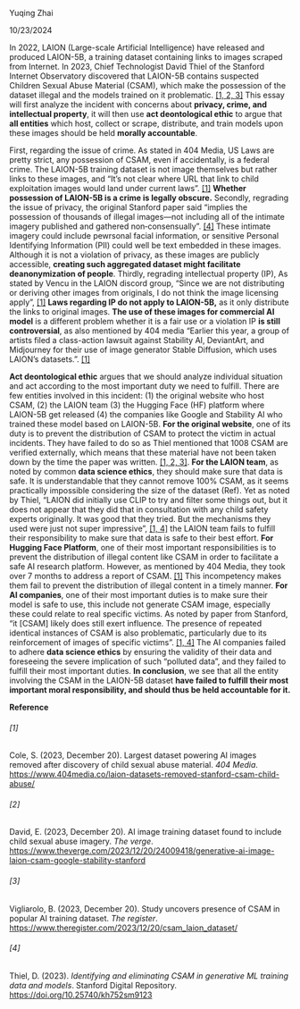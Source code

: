 Yuqing Zhai

10/23/2024



In 2022, LAION (Large-scale Artificial Intelligence) have released and produced LAION-5B, a training dataset containing links to images scraped from Internet. In 2023, Chief Technologist David Thiel of the Stanford Internet Observatory discovered that LAION-5B contains suspected Children Sexual Abuse Material (CSAM), which make the possession of the dataset illegal and the models trained on it problematic. [[1, 2, 3]](#1) This essay will first analyze the incident with concerns about **privacy, crime, and intellectual property**, it will then use **act deontological ethic** to argue that **all entities** which host, collect or scrape, distribute, and train models upon these images should be held **morally accountable**.

First, regarding the issue of crime. As stated in 404 Media, US Laws are pretty strict, any possession of CSAM, even if accidentally, is a federal crime. The LAION-5B training dataset is not image themselves but rather links to these images, and “It’s not clear where URL that link to child exploitation images would land under current laws”. [[1]](#1) **Whether possession of LAION-5B is a crime is legally obscure.** Secondly, regrading the issue of privacy, the original Stanford paper said “implies the possession of thousands of illegal images—not including all of the intimate imagery published and gathered non‐consensually”. [[4]](#1) These intimate imagery could include pewrsonal facial information, or sensitive Personal Identifying Information (PII) could well be text embedded in these images. Although it is not a violation of privacy, as these images are publicly accessible, **creating such aggregated dataset might facilitate deanonymization of people**. Thirdly, regrading intellectual property (IP), As stated by Vencu in the LAION discord group, “Since we are not distributing or deriving other images from originals, I do not think the image licensing apply”, [[1]](#1) **Laws regarding IP do not apply to LAION-5B,** as it only distribute the links to original images. **The use of these images for commercial AI model** is a different problem whether it is a fair use or a violation IP **is still controversial**, as also mentioned by 404 media “Earlier this year, a group of artists filed a class-action lawsuit against Stability AI, DeviantArt, and Midjourney for their use of image generator Stable Diffusion, which uses LAION’s datasets.”. [[1]](#1)

**Act deontological ethic** argues that we should analyze individual situation and act according to the most important duty we need to fulfill. There are few entities involved in this incident: (1) the original website who host CSAM, (2) the LAION team (3) the Hugging Face (HF) platform where LAION-5B get released (4) the companies like Google and Stability AI who trained these model based on LAION-5B. **For the original website**, one of its duty is to prevent the distribution of CSAM to protect the victim in actual incidents. They have failed to do so as Thiel mentioned that 1008 CSAM are verified externally, which means that these material have not been taken down by the time the paper was written. [[1, 2, 3]](#1). **For the LAION team**, as noted by common **data science ethics**, they should make sure that data is safe. It is understandable that they cannot remove 100% CSAM, as it seems practically impossible considering the size of the dataset (Ref). Yet as noted by Thiel, “LAION did initially use CLIP to try and filter some things out, but it does not appear that they did that in consultation with any child safety experts originally. It was good that they tried. But the mechanisms they used were just not super impressive”, [[1, 4]](#1) the LAION team fails to fulfill their responsibility to make sure that data is safe to their best effort. **For Hugging Face Platform**, one of their most important responsibilities is to prevent the distribution of illegal content like CSAM in order to facilitate a safe AI research platform. However, as mentioned by 404 Media, they took over 7 months to address a report of CSAM. [[1]](#1) This incompetency makes them fail to prevent the distribution of illegal content in a timely manner. **For AI companies**, one of their most important duties is to make sure their model is safe to use, this include not generate CSAM image, especially these could relate to real specific victims. As noted by paper from Stanford, “it [CSAM] likely does still exert influence.  The presence of repeated identical instances of CSAM is also problematic, particularly due to its reinforcement of images of specific victims”. [[1, 4]](#1) The AI companies failed to adhere **data science ethics** by ensuring the validity of their data and foreseeing the severe implication of such “polluted data”, and they failed to fulfill their most important duties. **In conclusion**, we see that all the entity involving the CSAM in the LAION-5B dataset **have failed to fulfill their most important moral responsibility, and should thus be held accountable for it.**



<div name="page-break"></div>

**Reference**

###### [1]

Cole, S. (2023, December 20). Largest dataset powering AI images removed after discovery of child sexual abuse material. *404 Media*. https://www.404media.co/laion-datasets-removed-stanford-csam-child-abuse/

###### [2]

David, E. (2023, December 20). AI image training dataset found to include child sexual abuse imagery. *The verge*. https://www.theverge.com/2023/12/20/24009418/generative-ai-image-laion-csam-google-stability-stanford

###### [3]

Vigliarolo, B. (2023, December 20). Study uncovers presence of CSAM in popular AI training dataset. *The register*. https://www.theregister.com/2023/12/20/csam_laion_dataset/

###### [4]

Thiel, D. (2023). *Identifying and eliminating CSAM in generative ML training data and models*. Stanford Digital Repository. https://doi.org/10.25740/kh752sm9123

